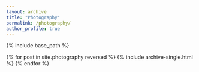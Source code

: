 ```yaml
---
layout: archive
title: "Photography"
permalink: /photography/
author_profile: true
---
```


{% include base_path %}

{% for post in site.photography reversed %}
  {% include archive-single.html %}
{% endfor %}
